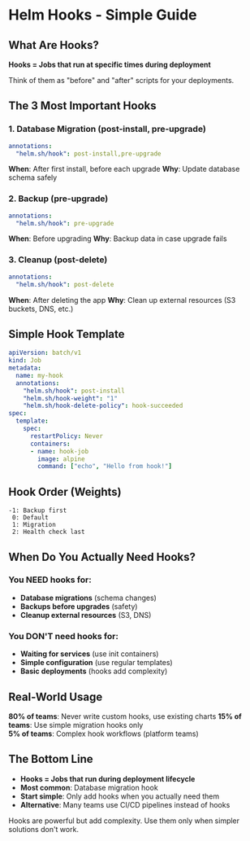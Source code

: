# Helm Hooks - Simple Guide

## What Are Hooks?
**Hooks = Jobs that run at specific times during deployment**

Think of them as "before" and "after" scripts for your deployments.

## The 3 Most Important Hooks

### 1. Database Migration (post-install, pre-upgrade)
```yaml
annotations:
  "helm.sh/hook": post-install,pre-upgrade
```
**When**: After first install, before each upgrade
**Why**: Update database schema safely

### 2. Backup (pre-upgrade)  
```yaml
annotations:
  "helm.sh/hook": pre-upgrade
```
**When**: Before upgrading
**Why**: Backup data in case upgrade fails

### 3. Cleanup (post-delete)
```yaml
annotations:
  "helm.sh/hook": post-delete  
```
**When**: After deleting the app
**Why**: Clean up external resources (S3 buckets, DNS, etc.)

## Simple Hook Template
```yaml
apiVersion: batch/v1
kind: Job
metadata:
  name: my-hook
  annotations:
    "helm.sh/hook": post-install
    "helm.sh/hook-weight": "1"
    "helm.sh/hook-delete-policy": hook-succeeded
spec:
  template:
    spec:
      restartPolicy: Never
      containers:
      - name: hook-job
        image: alpine
        command: ["echo", "Hello from hook!"]
```

## Hook Order (Weights)
```
-1: Backup first
 0: Default  
 1: Migration
 2: Health check last
```

## When Do You Actually Need Hooks?

### You NEED hooks for:
- **Database migrations** (schema changes)
- **Backups before upgrades** (safety)
- **Cleanup external resources** (S3, DNS)

### You DON'T need hooks for:
- **Waiting for services** (use init containers)
- **Simple configuration** (use regular templates)
- **Basic deployments** (hooks add complexity)

## Real-World Usage
**80% of teams**: Never write custom hooks, use existing charts
**15% of teams**: Use simple migration hooks only  
**5% of teams**: Complex hook workflows (platform teams)

## The Bottom Line
- **Hooks = Jobs that run during deployment lifecycle**
- **Most common**: Database migration hook
- **Start simple**: Only add hooks when you actually need them
- **Alternative**: Many teams use CI/CD pipelines instead of hooks

Hooks are powerful but add complexity. Use them only when simpler solutions don't work.